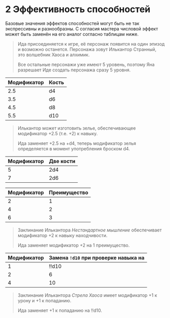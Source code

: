 # 2 Эффективность способностей

Базовые значения эффектов способностей могут быть не так экспрессивны и разнообразны.
С согласия мастера числовой эффект может быть заменён на его аналог согласно таблицам ниже.

>Ида присоединяется к игре, её персонаж появится на один эпизод и возможно останется.
>Персонажа зовут Илькантор Странный, это волшебник Хаоса и алхимик.
>
>Все остальные персонажи уже имеют 5 уровень, поэтому Яна разрешает Иде создать персонажа сразу 5 уровня.

Модификатор|Кость
---|---
2.5|d4
3.5|d6
4.5|d8
5.5|d10

>Илькантор может изготовить зелье, обеспечивающее модификатор +2.5 (т.е. +2) к навыку. 
>
>Ида заменяет +2.5 на +d4, теперь модификатор зелья определяется в момент употребления броском d4.

Модификатор|Две кости
---|---
5|2d4
7|2d6

Модификатор|Преимущество
---|---
2|1
4|2
6|3

>Заклинание Илькантора _Нестандартное мышление_ обеспечивает модификатор +2 к навыку находчивости.  
>
>Ида заменяет модификатор +2 на 1 преимущество.

Модификатор|Замена `!d10` при проверке навыка на
---|---
1|!!d10
2|6
4|10

>Заклинание Илькантора _Стрела Хаоса_ имеет модификатор +1 к урону и +1 к попаданию.
>
>Ида заменяет +1 к попаданию на !!d10.